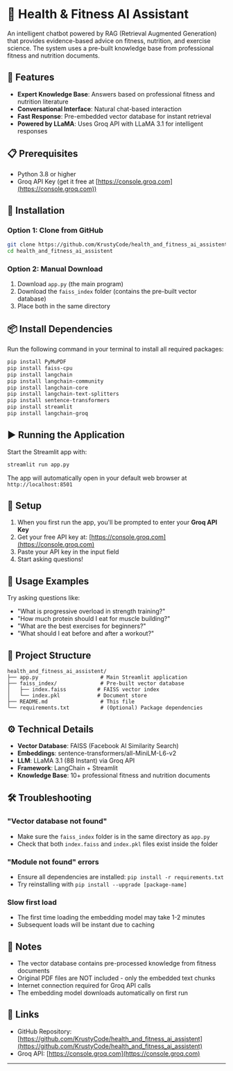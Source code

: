 # 💪 Health & Fitness AI Assistant

An intelligent chatbot powered by RAG (Retrieval Augmented Generation) that provides evidence-based advice on fitness, nutrition, and exercise science. The system uses a pre-built knowledge base from professional fitness and nutrition documents.

## 🌟 Features

- **Expert Knowledge Base**: Answers based on professional fitness and nutrition literature
- **Conversational Interface**: Natural chat-based interaction
- **Fast Response**: Pre-embedded vector database for instant retrieval
- **Powered by LLaMA**: Uses Groq API with LLaMA 3.1 for intelligent responses

## 📋 Prerequisites

- Python 3.8 or higher
- Groq API Key (get it free at [https://console.groq.com](https://console.groq.com))

## 🚀 Installation

### Option 1: Clone from GitHub

```bash
git clone https://github.com/KrustyCode/health_and_fitness_ai_assistent.git
cd health_and_fitness_ai_assistent
```

### Option 2: Manual Download

1. Download `app.py` (the main program)
2. Download the `faiss_index` folder (contains the pre-built vector database)
3. Place both in the same directory

## 📦 Install Dependencies

Run the following command in your terminal to install all required packages:

```bash
pip install PyMuPDF
pip install faiss-cpu
pip install langchain
pip install langchain-community
pip install langchain-core
pip install langchain-text-splitters
pip install sentence-transformers
pip install streamlit
pip install langchain-groq
```

## ▶️ Running the Application

Start the Streamlit app with:

```bash
streamlit run app.py
```

The app will automatically open in your default web browser at `http://localhost:8501`

## 🔑 Setup

1. When you first run the app, you'll be prompted to enter your **Groq API Key**
2. Get your free API key at: [https://console.groq.com](https://console.groq.com)
3. Paste your API key in the input field
4. Start asking questions!

## 💬 Usage Examples

Try asking questions like:

- "What is progressive overload in strength training?"
- "How much protein should I eat for muscle building?"
- "What are the best exercises for beginners?"
- "What should I eat before and after a workout?"

## 📁 Project Structure

```
health_and_fitness_ai_assistent/
├── app.py                    # Main Streamlit application
├── faiss_index/              # Pre-built vector database
│   ├── index.faiss          # FAISS vector index
│   └── index.pkl            # Document store
├── README.md                 # This file
└── requirements.txt          # (Optional) Package dependencies
```

## ⚙️ Technical Details

- **Vector Database**: FAISS (Facebook AI Similarity Search)
- **Embeddings**: sentence-transformers/all-MiniLM-L6-v2
- **LLM**: LLaMA 3.1 (8B Instant) via Groq API
- **Framework**: LangChain + Streamlit
- **Knowledge Base**: 10+ professional fitness and nutrition documents

## 🛠️ Troubleshooting

### "Vector database not found"
- Make sure the `faiss_index` folder is in the same directory as `app.py`
- Check that both `index.faiss` and `index.pkl` files exist inside the folder

### "Module not found" errors
- Ensure all dependencies are installed: `pip install -r requirements.txt`
- Try reinstalling with `pip install --upgrade [package-name]`

### Slow first load
- The first time loading the embedding model may take 1-2 minutes
- Subsequent loads will be instant due to caching

## 📝 Notes

- The vector database contains pre-processed knowledge from fitness documents
- Original PDF files are NOT included - only the embedded text chunks
- Internet connection required for Groq API calls
- The embedding model downloads automatically on first run

## 🔗 Links

- GitHub Repository: [https://github.com/KrustyCode/health_and_fitness_ai_assistent](https://github.com/KrustyCode/health_and_fitness_ai_assistent)
- Groq API: [https://console.groq.com](https://console.groq.com)

---
